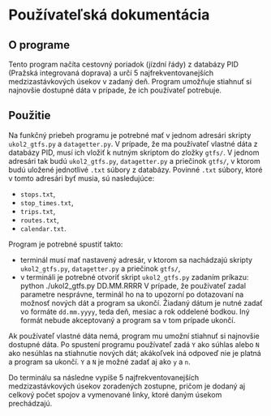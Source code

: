 # Používateľská dokumentácia

## O programe

Tento program načíta cestovný poriadok (jízdní řády) z databázy PID (Pražská integrovaná doprava) a určí 5 najfrekventovanejších medzizastávkových úsekov v zadaný deň. Program umožňuje stiahnuť si najnovšie dostupné dáta v prípade, že ich používateľ potrebuje.

## Použitie

Na funkčný priebeh programu je potrebné mať v jednom adresári skripty `ukol2_gtfs.py` a `datagetter.py`. V prípade, že ma používateľ vlastné dáta z databázy PID, musí ich vložiť k nutným skriptom do zložky `gtfs/`. V jednom adresári tak budú `ukol2_gtfs.py`, `datagetter.py` a priečinok `gtfs/`, v ktorom budú uložené jednotlivé `.txt` súbory z databázy. Povinné `.txt` súbory, ktoré v tomto adresári byť musia, sú nasledujúce:
- `stops.txt`,
- `stop_times.txt`,
- `trips.txt`,
- `routes.txt`,
- `calendar.txt`.

Program je potrebné spustiť takto:
- terminál musí mať nastavený adresár, v ktorom sa nachádzajú skripty `ukol2_gtfs.py`, `datagetter.py` a priečinok `gtfs/`,
- v termináli je potrebné otvoriť skript `ukol2_gtfs.py` zadaním príkazu: python ./ukol2_gtfs.py DD.MM.RRRR
V prípade, že používateľ zadal parametre nesprávne, terminál ho na to upozorní po dotazovaní na možnosť nových dát a program sa ukončí. Žiadaný dátum je nutné zadať vo formáte `dd.mm.yyyy`, teda deň, mesiac a rok oddelené bodkou. Iný formát nebude akceptovaný a program sa v tom prípade ukončí.

Ak používateľ vlastné dáta nemá, program mu umožní stiahnuť si najnovšie dostupné dáta. Po spustení programu používateľ zadá `Y` ako súhlas alebo `N` ako nesúhlas na stiahnutie nových dát; akákoľvek iná odpoveď nie je platná a program sa ukončí. `Y` a `N` je možné zadať aj ako `y` a `n`.

Do terminálu sa následne vypíše 5 najfrekventovanejších medzizastávkových úsekov zoradených zostupne, pričom je dodaný aj celkový počet spojov a vymenované linky, ktoré daným úsekom prechádzajú.
